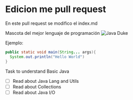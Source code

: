 #  Edicion me pull request

En este pull request se modifico el index.md

Mascota del mejor lenguaje de programación
![Java Duke](http://cr.openjdk.java.net/~jeff/Duke/png/Hips.png)


Ejemplo:

```java
public static void main(String... args){
  System.out.println("Hello World")
}
```
Task to understand Basic Java

- [ ] Read about Java Lang and Utils
- [ ] Read about Collections
- [ ] Read about Java I/O
